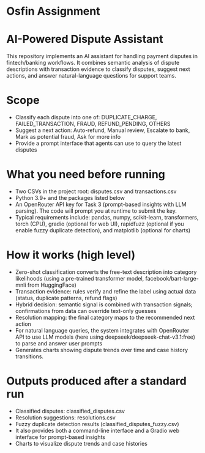 # Osfin Assignment

# AI-Powered Dispute Assistant

This repository implements an AI assistant for handling payment disputes in fintech/banking workflows. It combines semantic analysis of dispute descriptions with transaction evidence to classify disputes, suggest next actions, and answer natural-language questions for support teams.

# Scope

- Classify each dispute into one of: DUPLICATE_CHARGE, FAILED_TRANSACTION, FRAUD, REFUND_PENDING, OTHERS
- Suggest a next action: Auto-refund, Manual review, Escalate to bank, Mark as potential fraud, Ask for more info
- Provide a prompt interface that agents can use to query the latest disputes

# What you need before running

- Two CSVs in the project root: disputes.csv and transactions.csv 
- Python 3.9+ and the packages listed below
- An OpenRouter API key for Task 3 (prompt-based insights with LLM parsing). The code will prompt you at runtime to submit the key.
- Typical requirements include: pandas, numpy, scikit-learn, transformers, torch (CPU), gradio (optional for web UI), rapidfuzz (optional if you enable fuzzy duplicate detection), and matplotlib (optional for charts)

# How it works (high level)

- Zero-shot classification converts the free-text description into category likelihoods (using a pre-trained transformer model, facebook/bart-large-mnli from HuggingFace)
- Transaction evidence: rules verify and refine the label using actual data (status, duplicate patterns, refund flags)
- Hybrid decision: semantic signal is combined with transaction signals; confirmations from data can override text-only guesses
- Resolution mapping: the final category maps to the recommended next action
- For natural language queries, the system integrates with OpenRouter API to use LLM models (here using deepseek/deepseek-chat-v3.1:free) to parse and answer user prompts
- Generates charts showing dispute trends over time and case history transitions.
  
# Outputs produced after a standard run

- Classified disputes: classified_disputes.csv
- Resolution suggestions: resolutions.csv 
- Fuzzy duplicate detection results (classified_disputes_fuzzy.csv)
- It also provides both a command-line interface and a Gradio web interface for prompt-based insights
- Charts to visualize dispute trends and case histories


